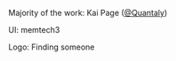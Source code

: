 Majority of the work: Kai Page ([@Quantaly](https://github.com/Quantaly))

UI: memtech3

Logo: Finding someone
